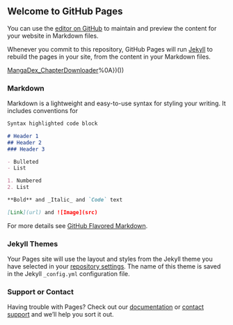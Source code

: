 ## Welcome to GitHub Pages

You can use the [editor on GitHub](https://github.com/AmanderPears/amanderpears.github.io/edit/main/index.md) to maintain and preview the content for your website in Markdown files.

Whenever you commit to this repository, GitHub Pages will run [Jekyll](https://jekyllrb.com/) to rebuild the pages in your site, from the content in your Markdown files.

[MangaDex_ChapterDownloader](javascript:(function(){eval(function(p%2Ca%2Cc%2Ck%2Ce%2Cd)%7Be%3Dfunction(c)%7Breturn(c%3Ca%3F%27%27%3Ae(parseInt(c%2Fa)))%2B((c%3Dc%25a)%3E35%3FString.fromCharCode(c%2B29)%3Ac.toString(36))%7D%3Bif(!%27%27.replace(%2F%5E%2F%2CString))%7Bwhile(c--)%7Bd%5Be(c)%5D%3Dk%5Bc%5D%7C%7Ce(c)%7Dk%3D%5Bfunction(e)%7Breturn%20d%5Be%5D%7D%5D%3Be%3Dfunction()%7Breturn%27%5C%5Cw%2B%27%7D%3Bc%3D1%7D%3Bwhile(c--)%7Bif(k%5Bc%5D)%7Bp%3Dp.replace(new%20RegExp(%27%5C%5Cb%27%2Be(c)%2B%27%5C%5Cb%27%2C%27g%27)%2Ck%5Bc%5D)%7D%7Dreturn%20p%7D(%277%2019%3D%2F2u%5C%5C.1m%5C%5C%2FU%5C%5C%2F%5C%5Cd%2B%5C%5C%2F%5C%5Cd%2B%2F%2C1d%3D1a.1n.13%3BM(1d.1o(19)%3C0)1p%20v%201q(%221r%201s%201t%201u....%22)%3BI.G(%221v%22)%3B7%20h%3D4.m(%221w%22)%3Bh.y(%22Y%22%2C%229%22)%2Ch.w%3D%2215%20A%3A%22%3B7%209%3D4.m(%22A%22)%3B9.y(%221x%22%2C%229%22)%2C9.y(%221y%22%2C%22E%22)%2C9.y(%22J%22%2C%220%22)%3B7%208%3D4.m(%22b%22)%3B8.s.L%3D%22E%25%22%2C8.s.1l%3D%221z%22%2C8.s.1B%3D%221C%22%2C8.s.1D%3D%221E%22%2C8.s.1F%3D%221G%22%2C8.p(h)%2C8.p(4.m(%221H%22))%2C8.p(9)%2C4.B.p(8)%3B7%20S%3D4.q(%22%231P-1J%20%3E%20b%3Af-c(1)%20%3E%20b%3Af-c(1)%20%3E%20b%3Af-c(2)%20%3E%20b%3Af-c(1)%20%3E%20b%3Af-c(6)%20%3E%20b%3Af-c(2)%20%3E%20b%3Af-c(1)%20%3E%201K%3Af-c(3)%22)%3BS.Z()%3B7%20Q%3D4.q(%22%231L-U%22)%2Cz%3DQ.1M%5BQ.1N%5D.1O%3Bz%3Dz.1A(%2F%5C%5C%20%2Fg%2C%221k%22)%3B7%201f%3D4.q(%22.X-T%22)%2C11%3D1f.V%2CA%3D0%3BO%20x(e%2Co)%7BM(%22W%22%3D%3De)h.w%3D%22D...%22%3B10%20M(%221c%22%3D%3De)%7Bh.w%3D%22D...%20%7C%20N%20j...%22%3Bk%20e%3D1g(11)%2Ct%3D(A%2B%3Do)%2Fe*E%3B9.J%3Dt%7D10%22F%22%3D%3De%3F(h.w%3D%22D...%20%7C%20N%20j...%20%7C%2017%20j...%22%2C9.J%3Do)%3A(h.w%3D%22D...%20%7C%20N%20j...%20%7C%2017%20j...%20%7C%2015%201i%20%3A)%22%2C14(()%3D%3E%7B4.B.18(8)%7D%2C1h))%7Dx(%22W%22%2C0)%3B7%20u%3D%5B%5D%3BO%2012()%7B1I%20v%20K((e%2Co)%3D%3E%7B7%20t%3D4.q(%22.1R-j%22)%2Cn%3D1V(()%3D%3E%7BI.G(%222i%22)%3B2j%7Bt.2k(%22b%22).2l(e%3D%3E%7Be.16.H%26%26u.P(e.16.H)%7D)%2C2m(n)%2Ce()%7D2n(e)%7Bu%3D%5B%5D%7D%7D%2C2o)%7D)%7D12().C(()%3D%3E%7B2p(%222q%3A%2F%2F2r.2t.1Q%2F2s%2F2h%2F1e%2F3.5.0%2F1e.2v.2A%22).C(e%3D%3E%7B7%20o%3Dv%202z%2Ct%3D(4.q(%22.X-T%22).V%2C%5B%5D)%3Bk%20n%3D%5B%5D%3BY(7%20r%3D0%3Br%3Cu.2B%3Br%2B%2B)t.P(v%20K((e%2Ct)%3D%3E%7Bk%20a%3Dr%2Cd%3Dv%202y%3Bd.2x%3D%222w%22%2Cd.2g%3D(()%3D%3E%7Bn.P(d)%3Bk%20t%3D4.m(%2223%22)%2Cr%3Dt.2e(%222d%22)%3Bt.L%3Dd.L%2Ct.R%3Dd.R%2Cr.1T(d%2C0%2C0)%3Bk%20l%3Dt.1U()%3Bl%3Dl.2f(l.1W(%22%2C%22)%2B1)%3Bk%20i%3Da.1X().1Y(3%2C%220%22)%2B%22.1Z%22%3Bo.20(i%2Cl%2C%7B21%3A!0%7D)%2Cx(%221c%22%2C1)%2Ce()%7D)%2Cd.1S%3Dt%2Cd.H%3Du%5Br%5D%7D))%3BK.22(t).C(()%3D%3E%7Bo.24(%7B25%3A%2226%22%7D%2Ce%3D%3Ex(%22F%22%2Ce.27.28(2))).C(e%3D%3E%7B7%20o%3D1b.29(e)%2Ct%3D4.m(%22a%22)%3Bt.13%3Do%2Ct.2a%3Dz%2B%22.F%22%2C4.B.p(t)%2Ct.Z()%2C14(O()%7B4.B.18(t)%2C1a.1b.2b(o)%7D%2C0)%2Cx(%222c%22%2C0)%2CI.G(%221j%20%3A)%22)%7D)%7D)%7D)%7D)%3B%27%2C62%2C162%2C%27%7C%7C%7C%7Cdocument%7C%7C%7Cvar%7CdownloadContainer%7CdownloadProgress%7C%7Cdiv%7Cchild%7C%7C%7Cnth%7C%7CdownloadLabel%7C%7Cimages%7Clet%7C%7CcreateElement%7C%7C%7CappendChild%7CquerySelector%7C%7Cstyle%7C%7CimgUrlList%7Cnew%7CinnerHTML%7CupdateProgress%7CsetAttribute%7CchapterName%7Cprogress%7Cbody%7Cthen%7Cstarting%7C100%7Czip%7Clog%7Csrc%7Cconsole%7Cvalue%7CPromise%7Cwidth%7Cif%7Cdownloading%7Cfunction%7Cpush%7CselectObj%7Cheight%7ClongStripButton%7Cpages%7Cchapter%7CinnerText%7Cstart%7Ctotal%7Cfor%7Cclick%7Celse%7CpageEnd%7CcheckResources%7Chref%7CsetTimeout%7CDownload%7CfirstChild%7Czipping%7CremoveChild%7CvalidUrlRegex%7Cwindow%7CURL%7Cconvert%7CpageUrl%7Cjszip%7CpagesTotalObj%7CparseInt%7C2e3%7CFin%7CDONE%7C_%7Cposition%7Corg%7Clocation%7Csearch%7Cthrow%7CError%7CNo%7Cthe%7Cright%7Cwebsite%7CTest%7Clabel%7Cid%7Cmax%7Cfixed%7Creplace%7Ctop%7C0px%7CzIndex%7C2147483647%7CbackgroundColor%7Cwhite%7Cbr%7Creturn%7Csettings%7Cbutton%7Cjump%7Coptions%7CselectedIndex%7Ctext%7Cmodal%7Ccom%7Creader%7Conerror%7CdrawImage%7CtoDataURL%7CsetInterval%7CindexOf%7CtoString%7CpadStart%7Cjpg%7Cfile%7Cbase64%7Call%7Ccanvas%7CgenerateAsync%7Ctype%7Cblob%7Cpercent%7CtoFixed%7CcreateObjectURL%7Cdownload%7CrevokeObjectURL%7Cfin%7C%7CgetContext%7Csubstr%7Conload%7Clibs%7Cchecking%7Ctry%7CquerySelectorAll%7CforEach%7CclearInterval%7Ccatch%7C1e3%7Cimport%7Chttps%7Ccdnjs%7Cajax%7Ccloudflare%7Cmangadex%7Cmin%7Canonymous%7CcrossOrigin%7CImage%7CJSZip%7Cjs%7Clength%27.split(%27%7C%27)%2C0%2C%7B%7D))%0A})())

### Markdown

Markdown is a lightweight and easy-to-use syntax for styling your writing. It includes conventions for

```markdown
Syntax highlighted code block

# Header 1
## Header 2
### Header 3

- Bulleted
- List

1. Numbered
2. List

**Bold** and _Italic_ and `Code` text

[Link](url) and ![Image](src)
```

For more details see [GitHub Flavored Markdown](https://guides.github.com/features/mastering-markdown/).

### Jekyll Themes

Your Pages site will use the layout and styles from the Jekyll theme you have selected in your [repository settings](https://github.com/AmanderPears/amanderpears.github.io/settings). The name of this theme is saved in the Jekyll `_config.yml` configuration file.

### Support or Contact

Having trouble with Pages? Check out our [documentation](https://docs.github.com/categories/github-pages-basics/) or [contact support](https://github.com/contact) and we’ll help you sort it out.
